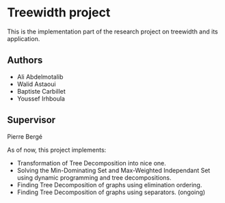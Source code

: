 # Treewidth project

This is the implementation part of the research project on treewidth and its application.

## Authors

- Ali Abdelmotalib
- Walid Astaoui
- Baptiste Carbillet
- Youssef Irhboula

## Supervisor
Pierre Bergé

As of now, this project implements: 
- Transformation of Tree Decomposition into nice one.
- Solving the Min-Dominating Set and Max-Weighted Independant Set using dynamic programming and tree decompositions.
- Finding Tree Decomposition of graphs using elimination ordering.
- Finding Tree Decomposition of graphs using separators. (ongoing)